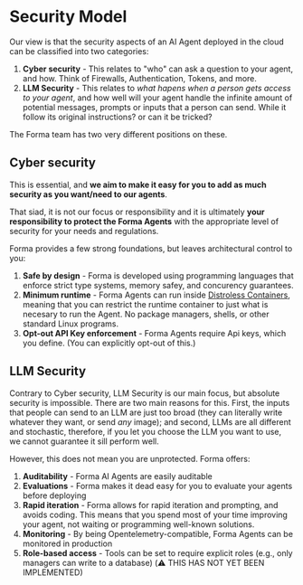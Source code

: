 # Security Model

Our view is that the security aspects of an AI Agent deployed in the cloud can be classified into two categories:

1. **Cyber security** - This relates to "who" can ask a question to your agent, and how. Think of Firewalls, Authentication, Tokens, and more.
2. **LLM Security** - This relates to *what hapens when a person gets access to your agent*, and how well will your agent handle the infinite amount of potential messages, prompts or inputs that a person can send. While it follow its original instructions? or can it be tricked?

The Forma team has two very different positions on these.

## Cyber security

This is essential, and **we aim to make it easy for you to add as much security as you want/need to our agents**. 

That siad, it is not our focus or responsibility and it is ultimately **your responsibility to protect the Forma Agents** with the appropriate level of security for your needs and regulations.

Forma provides a few strong foundations, but leaves architectural control to you:

1. **Safe by design** - Forma is developed using programming languages that enforce strict type systems, memory safey, and concurency guarantees.
2. **Minimum runtime** - Forma Agents can run inside [Distroless Containers](https://github.com/GoogleContainerTools/distroless), meaning that you can restrict the runtime container to just what is necesary to run the Agent. No package managers, shells, or other standard Linux programs.
3. **Opt-out API Key enforcement** - Forma Agents require Api keys, which you define. (You can explicitly opt-out of this.)

## LLM Security

Contrary to Cyber security, LLM Security is our main focus, but absolute security is impossible. There are two main reasons for this. First, the inputs that people can send to an LLM are just too broad (they can literally write whatever they want, or send *any* image); and second, LLMs are all different and stochastic, therefore, if you let you choose the LLM you want to use, we cannot guarantee it sill perform well.

However, this does not mean you are unprotected. Forma offers:

1. **Auditability** - Forma AI Agents are easily auditable
2. **Evaluations** - Forma makes it dead easy for you to evaluate your agents before deploying
3. **Rapid iteration** - Forma allows for rapid iteration and prompting, and avoids coding. This means that you spend most of your time improving your agent, not waiting or programming well-known solutions.
4. **Monitoring** - By being Opentelemetry-compatible, Forma Agents can be monitored in production
5. **Role-based access** - Tools can be set to require explicit roles (e.g., only managers can write to a database) (⚠️ THIS HAS NOT YET BEEN IMPLEMENTED)

